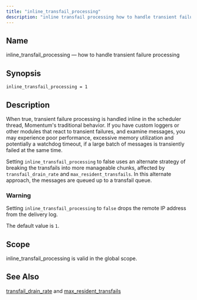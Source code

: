 ```yaml
---
title: "inline_transfail_processing"
description: "inline transfail processing how to handle transient failure processing inline transfail processing 1 When true transient failure processing is handled inline in the scheduler thread Momentum's traditional behavior If you have custom loggers or other modules that react to transient failures and examine messages you may experience poor performance excessive..."
---
```


<a name="conf.ref.inline_transfail_processing"></a> 
## Name

inline_transfail_processing — how to handle transient failure processing

## Synopsis

`inline_transfail_processing = 1`

<a name="idp24931872"></a> 
## Description

When true, transient failure processing is handled inline in the scheduler thread, Momentum's traditional behavior. If you have custom loggers or other modules that react to transient failures, and examine messages, you may experience poor performance, excessive memory utilization and potentially a watchdog timeout, if a large batch of messages is transiently failed at the same time.

Setting `inline_transfail_processing` to false uses an alternate strategy of breaking the transfails into more manageable chunks, affected by `transfail_drain_rate` and `max_resident_transfails`. In this alternate approach, the messages are queued up to a transfail queue.

### Warning

Setting `inline_transfail_processing` to `false` drops the remote IP address from the delivery log.

The default value is `1`.

<a name="idp24938832"></a> 
## Scope

inline_transfail_processing is valid in the global scope.

<a name="idp24940672"></a> 
## See Also

[transfail_drain_rate](conf.ref.transfail_drain_rate "transfail_drain_rate") and [max_resident_transfails](conf.ref.max_resident_transfails "max_resident_transfails")